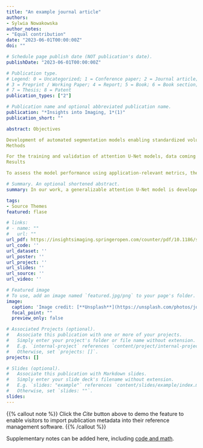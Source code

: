```yaml
---
title: "An example journal article"
authors:
- Sylwia Nowakowska
author_notes:
- "Equal contribution"
date: "2023-06-01T00:00:00Z"
doi: ""

# Schedule page publish date (NOT publication's date).
publishDate: "2023-06-01T00:00:00Z"

# Publication type.
# Legend: 0 = Uncategorized; 1 = Conference paper; 2 = Journal article;
# 3 = Preprint / Working Paper; 4 = Report; 5 = Book; 6 = Book section;
# 7 = Thesis; 8 = Patent
publication_types: ["2"]

# Publication name and optional abbreviated publication name.
publication: "*Insights into Imaging, 1*(1)"
publication_short: ""

abstract: Objectives

Development of automated segmentation models enabling standardized volumetric quantification of fibroglandular tissue (FGT) from native volumes and background parenchymal enhancement (BPE) from subtraction volumes of dynamic contrast-enhanced breast MRI. Subsequent assessment of the developed models in the context of FGT and BPE Breast Imaging Reporting and Data System (BI-RADS)-compliant classification.
Methods

For the training and validation of attention U-Net models, data coming from a single 3.0-T scanner was used. For testing, additional data from 1.5-T scanner and data acquired in a different institution with a 3.0-T scanner was utilized. The developed models were used to quantify the amount of FGT and BPE in 80 DCE-MRI examinations, and a correlation between these volumetric measures and the classes assigned by radiologists was performed.
Results

To assess the model performance using application-relevant metrics, the correlation between the volumes of breast, FGT, and BPE calculated from ground truth masks and predicted masks was checked. Pearson correlation coefficients ranging from 0.963 ± 0.004 to 0.999 ± 0.001 were achieved. The Spearman correlation coefficient for the quantitative and qualitative assessment, i.e., classification by radiologist, of FGT amounted to 0.70 (p < 0.0001), whereas BPE amounted to 0.37 (p = 0.0006).

# Summary. An optional shortened abstract.
summary: In our work, a generalizable attention U-Net model is developed, which can reliably segment breast tissue and contrast uptake of the healthy parenchyma in breast DCE-MRI. Our results suggest that when assessing breast tissue density, it is sufficient to use volumetric measures alone. However, for the evaluation of contrast uptake, additional models considering voxels’ intensity distribution and morphology are required.

tags:
- Source Themes
featured: flase

# links:
# - name: ""
#   url: ""
url_pdf: https://insightsimaging.springeropen.com/counter/pdf/10.1186/s13244-023-01531-5.pdf
url_code: ''
url_dataset: ''
url_poster: ''
url_project: ''
url_slides: ''
url_source: ''
url_video: ''

# Featured image
# To use, add an image named `featured.jpg/png` to your page's folder. 
image:
  caption: 'Image credit: [**Unsplash**](https://unsplash.com/photos/jdD8gXaTZsc)'
  focal_point: ""
  preview_only: false

# Associated Projects (optional).
#   Associate this publication with one or more of your projects.
#   Simply enter your project's folder or file name without extension.
#   E.g. `internal-project` references `content/project/internal-project/index.md`.
#   Otherwise, set `projects: []`.
projects: []

# Slides (optional).
#   Associate this publication with Markdown slides.
#   Simply enter your slide deck's filename without extension.
#   E.g. `slides: "example"` references `content/slides/example/index.md`.
#   Otherwise, set `slides: ""`.
slides:
---
```


{{% callout note %}}
Click the *Cite* button above to demo the feature to enable visitors to import publication metadata into their reference management software.
{{% /callout %}}

Supplementary notes can be added here, including [code and math](https://sourcethemes.com/academic/docs/writing-markdown-latex/).
